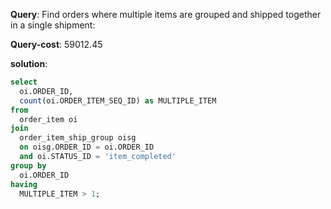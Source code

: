 **Query**: Find orders where multiple items are grouped and shipped together in a single shipment:

**Query-cost**: 59012.45

**solution**:
```sql
select 
  oi.ORDER_ID,
  count(oi.ORDER_ITEM_SEQ_ID) as MULTIPLE_ITEM
from
  order_item oi 
join 
  order_item_ship_group oisg 
  on oisg.ORDER_ID = oi.ORDER_ID
  and oi.STATUS_ID = 'item_completed'
group by 
  oi.ORDER_ID 
having 
  MULTIPLE_ITEM > 1;
